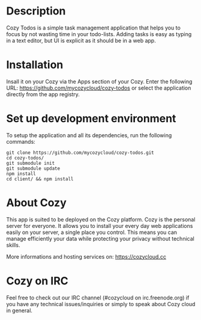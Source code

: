 # Description

Cozy Todos is a simple task management application that helps you to focus by
not wasting time in your todo-lists. Adding tasks is easy as typing in a text
editor, but UI is explicit as it should be in a web app.

# Installation

Insall it on your Cozy via the Apps section of your Cozy. Enter the
following URL: https://github.com/mycozycloud/cozy-todos or select the
application directly from the app registry.

# Set up development environment

To setup the application and all its dependencies, run the following commands:
```
git clone https://github.com/mycozycloud/cozy-todos.git
cd cozy-todos/
git submodule init
git submodule update
npm install
cd client/ && npm install
```

# About Cozy

This app is suited to be deployed on the Cozy platform. Cozy is the personal
server for everyone. It allows you to install your every day web applications
easily on your server, a single place you control. This means you can manage
efficiently your data while protecting your privacy without technical skills.

More informations and hosting services on:
https://cozycloud.cc

# Cozy on IRC

Feel free to check out our IRC channel (#cozycloud on irc.freenode.org) if you have any technical issues/inquiries or simply to speak about Cozy cloud in general.
